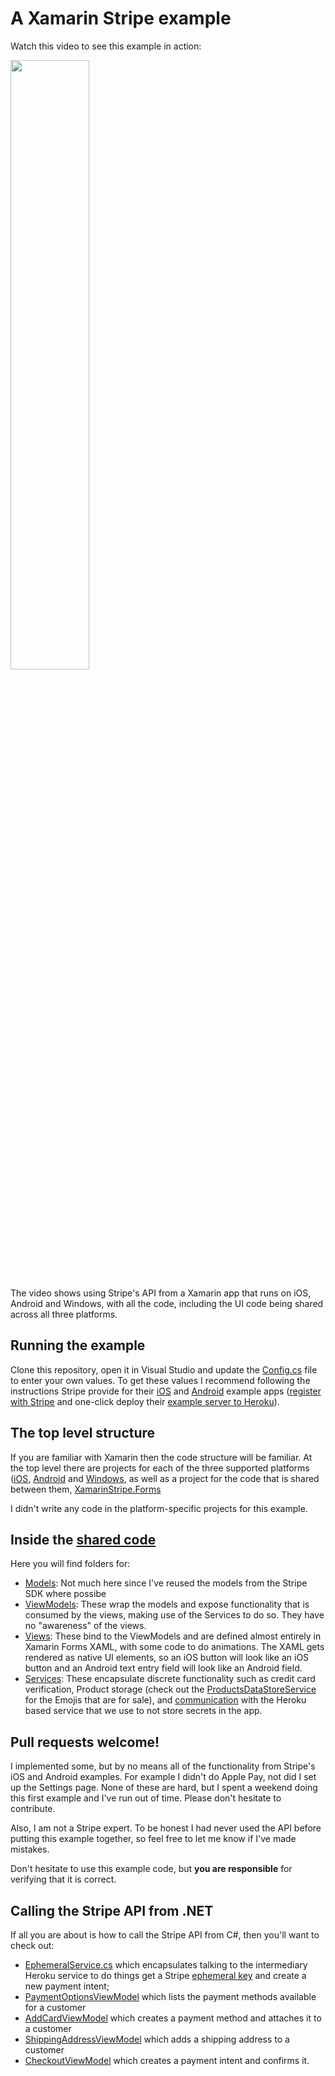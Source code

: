 # A Xamarin Stripe example

Watch this video to see this example in action:

[<img src="https://img.youtube.com/vi/Gd-GjT0_A4M/maxresdefault.jpg" width="50%">](https://youtu.be/Gd-GjT0_A4M)

The video shows using Stripe's API from a Xamarin app that runs on iOS, Android and Windows, with all the code, including the UI code being shared across all three platforms.

## Running the example
Clone this repository, open it in Visual Studio and update the [Config.cs](XamarinStripe.Forms/Services/Config.cs) file to enter your own values.  To get these values I recommend following the instructions Stripe provide for their [iOS](https://stripe.com/docs/mobile/ios/basic#setup-ios) and [Android](https://stripe.com/docs/mobile/android/basic) example apps ([register with Stripe](https://dashboard.stripe.com/register) and one-click deploy their [example server to Heroku](https://github.com/stripe/example-mobile-backend)).

## The top level structure
If you are familiar with Xamarin then the code structure will be familiar.
At the top level there are projects for each of the three supported platforms ([iOS](XamarinStripe.iOS), [Android](XamarinStripe.Android) and [Windows](XamarinStripe.UWP), as well as a project for the code that is shared between them, [XamarinStripe.Forms](XamarinStripe.Forms)

I didn't write any code in the platform-specific projects for this example.

## Inside the [shared code](XamarinStripe.Forms)
Here you will find folders for:
* [Models](XamarinStripe.Forms/Models): Not much here since I've reused the models from the Stripe SDK where possibe
* [ViewModels](XamarinStripe.Forms/ViewModels): These wrap the models and expose functionality that is consumed by the views, making use of the Services to do so.  They have no "awareness" of the views.
* [Views](XamarinStripe.Forms/Views):  These bind to the ViewModels and are defined almost entirely in Xamarin Forms XAML, with some code to do animations.  The XAML gets rendered as native UI elements, so an iOS button will look like an iOS button and an Android text entry field will look like an Android field.
* [Services](XamarinStripe.Forms/Services): These encapsulate discrete functionality such as credit card verification, Product storage (check out the [ProductsDataStoreService](XamarinStripe.Forms/Services/ProductsDataStoreService.cs) for the Emojis that are for sale), and [communication](XamarinStripe.Forms/Services/EphemeralService.cs) with the Heroku based service that we use to not store secrets in the app.

## Pull requests welcome!
I implemented some, but by no means all of the functionality from Stripe's iOS and Android examples.  For example I didn't do Apple Pay, not did I set up the Settings page.  None of these are hard, but I spent a weekend doing this first example and I've run out of time.  Please don't hesitate to contribute.

Also, I am not a Stripe expert.  To be honest I had never used the API before putting this example together, so feel free to let me know if I've made mistakes.

Don't hesitate to use this example code, but **you are responsible** for verifying that it is correct.

## Calling the Stripe API from .NET

If all you are about is how to call the Stripe API from C#, then you'll want to check out:
* [EphemeralService.cs](XamarinStripe.Forms/Services/EphemeralService.cs) which encapsulates talking to the intermediary Heroku service to do things get a Stripe [ephemeral key](https://stripe.dev/stripe-android/com/stripe/android/EphemeralKey.html) and create a new payment intent;
* [PaymentOptionsViewModel](XamarinStripe.Forms/ViewModels/PaymentOptionsViewModel.cs) which lists the payment methods available for a customer
* [AddCardViewModel](XamarinStripe.Forms/ViewModels/AddCardViewModel.cs) which creates a payment method and attaches it to a customer
* [ShippingAddressViewModel](XamarinStripe.Forms/ViewModels/ShippingAddressViewModel.cs) which adds a shipping address to a customer
* [CheckoutViewModel](XamarinStripe.Forms/ViewModels/CheckoutViewModel.cs) which creates a payment intent and confirms it.


